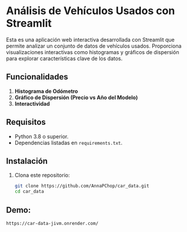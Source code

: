 # Análisis de Vehículos Usados con Streamlit

Esta es una aplicación web interactiva desarrollada con Streamlit que permite analizar un conjunto de datos de vehículos usados. Proporciona visualizaciones interactivas como histogramas y gráficos de dispersión para explorar características clave de los datos.

## Funcionalidades

1. **Histograma de Odómetro**
2. **Gráfico de Dispersión (Precio vs Año del Modelo)**
3. **Interactividad** 

## Requisitos

- Python 3.8 o superior.
- Dependencias listadas en `requirements.txt`.

## Instalación

1. Clona este repositorio:
   ```bash
   git clone https://github.com/AnnaPChop/car_data.git
   cd car_data
## Demo: 
```bash
https://car-data-jivm.onrender.com/

